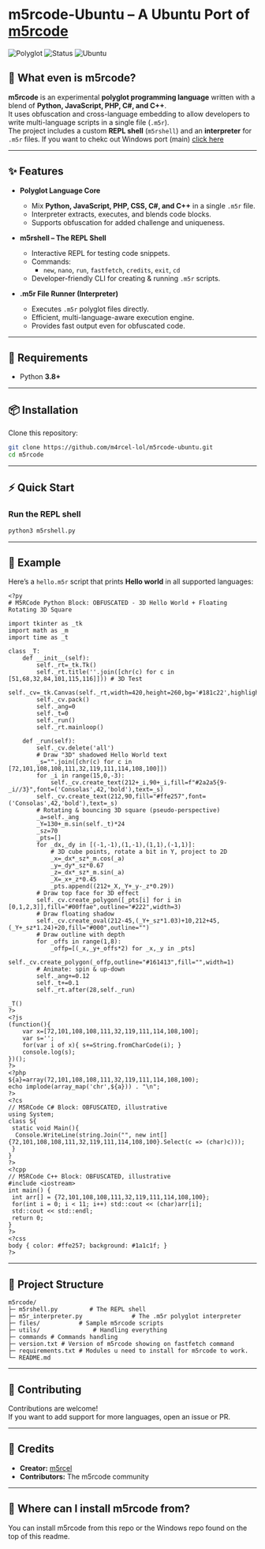 # m5rcode-Ubuntu – A Ubuntu Port of [m5rcode](https://github.com/m4rcel-lol/m5rcode)

![Polyglot](https://img.shields.io/badge/language-Python%2FJS%2FPHP%2FC%23%2FC++-purple.svg)
![Status](https://img.shields.io/badge/status-experimental-orange.svg)
![Ubuntu](https://raw.githubusercontent.com/m4rcel-lol/assets/refs/heads/main/Operating_System_Ubuntu.svg)
## 🤔 What even is m5rcode?

**m5rcode** is an experimental **polyglot programming language** written with a blend of **Python, JavaScript, PHP, C#, and C++**.  
It uses obfuscation and cross-language embedding to allow developers to write multi-language scripts in a single file (`.m5r`).  
The project includes a custom **REPL shell** (`m5rshell`) and an **interpreter** for `.m5r` files.  If you want to chekc out Windows port (main) [click here](https://github.com/m4rcel-lol/m5rcode)

---

## ✨ Features

- **Polyglot Language Core**
  - Mix **Python, JavaScript, PHP, CSS, C#, and C++** in a single `.m5r` file.
  - Interpreter extracts, executes, and blends code blocks.
  - Supports obfuscation for added challenge and uniqueness.

- **m5rshell – The REPL Shell**
  - Interactive REPL for testing code snippets.
  - Commands:  
    - `new`, `nano`, `run`, `fastfetch`, `credits`, `exit`, `cd`
  - Developer-friendly CLI for creating & running `.m5r` scripts.

- **.m5r File Runner (Interpreter)**
  - Executes `.m5r` polyglot files directly.
  - Efficient, multi-language-aware execution engine.
  - Provides fast output even for obfuscated code.

---

## 🔧 Requirements

- Python **3.8+**

---

## 📦 Installation

Clone this repository:

```bash
git clone https://github.com/m4rcel-lol/m5rcode-ubuntu.git
cd m5rcode
```

---

## ⚡ Quick Start

### Run the REPL shell
```bash
python3 m5rshell.py
```
---

## 📝 Example

Here’s a `hello.m5r` script that prints **Hello world** in all supported languages:

```m5r
<?py
# M5RCode Python Block: OBFUSCATED - 3D Hello World + Floating Rotating 3D Square

import tkinter as _tk
import math as _m
import time as _t

class _T:
    def __init__(self):
        self._rt=_tk.Tk()
        self._rt.title(''.join([chr(c) for c in [51,68,32,84,101,115,116]])) # 3D Test
        self._cv=_tk.Canvas(self._rt,width=420,height=260,bg='#181c22',highlightthickness=0)
        self._cv.pack()
        self._ang=0
        self._t=0
        self._run()
        self._rt.mainloop()

    def _run(self):
        self._cv.delete('all')
        # Draw "3D" shadowed Hello World text
        _s="".join([chr(c) for c in [72,101,108,108,111,32,119,111,114,108,100]])
        for _i in range(15,0,-3):
            self._cv.create_text(212+_i,90+_i,fill=f"#2a2a5{9-_i//3}",font=('Consolas',42,'bold'),text=_s)
        self._cv.create_text(212,90,fill="#ffe257",font=('Consolas',42,'bold'),text=_s)
        # Rotating & bouncing 3D square (pseudo-perspective)
        _a=self._ang
        _Y=130+_m.sin(self._t)*24
        _sz=70
        _pts=[]
        for _dx,_dy in [(-1,-1),(1,-1),(1,1),(-1,1)]:
            # 3D cube points, rotate a bit in Y, project to 2D
            _x=_dx*_sz*_m.cos(_a)
            _y=_dy*_sz*0.67
            _z=_dx*_sz*_m.sin(_a)
            _X=_x+_z*0.45
            _pts.append((212+_X,_Y+_y-_z*0.29))
        # Draw top face for 3D effect
        self._cv.create_polygon([_pts[i] for i in [0,1,2,3]],fill="#00ffae",outline="#222",width=3)
        # Draw floating shadow
        self._cv.create_oval(212-45,(_Y+_sz*1.03)+10,212+45,(_Y+_sz*1.24)+20,fill="#000",outline="")
        # Draw outline with depth
        for _offs in range(1,8):
            _offp=[(_x,_y+_offs*2) for _x,_y in _pts]
            self._cv.create_polygon(_offp,outline="#161413",fill="",width=1)
        # Animate: spin & up-down
        self._ang+=0.12
        self._t+=0.1
        self._rt.after(28,self._run)

_T()
?>
<?js
(function(){
    var x=[72,101,108,108,111,32,119,111,114,108,100];
    var s='';
    for(var i of x){ s+=String.fromCharCode(i); }
    console.log(s);
})();
?>
<?php
${a}=array(72,101,108,108,111,32,119,111,114,108,100);
echo implode(array_map('chr',${a})) . "\n";
?>
<?cs
// M5RCode C# Block: OBFUSCATED, illustrative
using System;
class S{
 static void Main(){
  Console.WriteLine(string.Join("", new int[] {72,101,108,108,111,32,119,111,114,108,100}.Select(c => (char)c)));
 }
}
?>
<?cpp
// M5RCode C++ Block: OBFUSCATED, illustrative
#include <iostream>
int main() {
 int arr[] = {72,101,108,108,111,32,119,111,114,108,100};
 for(int i = 0; i < 11; i++) std::cout << (char)arr[i];
 std::cout << std::endl;
 return 0;
}
?>
<?css
body { color: #ffe257; background: #1a1c1f; }
?>

```

---

## 📂 Project Structure

```
m5rcode/
├─ m5rshell.py         # The REPL shell
├─ m5r_interpreter.py              # The .m5r polyglot interpreter
├─ files/           # Sample m5rcode scripts
├─ utils/               # Handling everything
├─ commands # Commands handling
├─ version.txt # Version of m5rcode showing on fastfetch command
├─ requirements.txt # Modules u need to install for m5rcode to work.
└─ README.md
```

---

## 🤝 Contributing

Contributions are welcome!  
If you want to add support for more languages, open an issue or PR.

---

## 👥 Credits

- **Creator:** [m5rcel](https://github.com/m4rcel-lol)  
- **Contributors:** The m5rcode community  

---

## 📜 Where can I install m5rcode from?

You can install m5rcode from this repo or the Windows repo found on the top of this readme.
